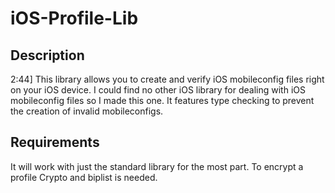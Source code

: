 # iOS-Profile-Lib
## Description
2:44] 
This library allows you to create and verify iOS mobileconfig files right on your iOS device.  I could find no other iOS library for dealing with iOS mobileconfig files so I made this one.  It features type checking to prevent the creation of invalid mobileconfigs.

## Requirements
It will work with just the standard library for the most part.
To encrypt a profile Crypto and biplist is needed.
